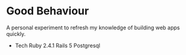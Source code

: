 # Good Behaviour
A personal experiment to refresh my knowledge of building web apps quickly.

* Tech
Ruby 2.4.1
Rails 5
Postgresql
